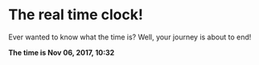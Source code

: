 # The real time clock!

Ever wanted to know what the time is? Well, your journey is about to end!

**The time is Nov 06, 2017, 10:32**